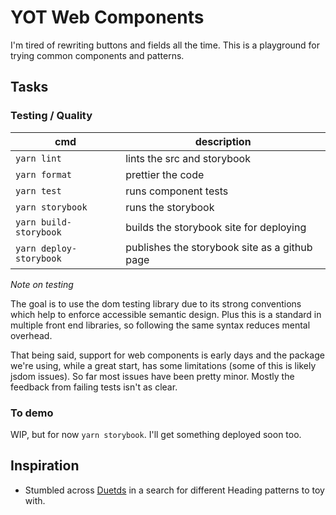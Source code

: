 # YOT Web Components
I'm tired of rewriting buttons and fields all the time.
This is a playground for trying common components and patterns.

## Tasks
### Testing / Quality
|cmd              |description                |
|-----------------|---------------------------|
|`yarn lint`      |lints the src and storybook|
|`yarn format`    |prettier the code          |
|`yarn test`      |runs component tests       |
|`yarn storybook` |runs the storybook         |
|`yarn build-storybook`  | builds the storybook site for deploying |
|`yarn deploy-storybook` | publishes the storybook site as a github page |

*Note on testing*

The goal is to use the dom testing library due to its strong conventions which help to enforce accessible semantic design. Plus this is a standard in multiple front end libraries, so following the same syntax reduces mental overhead.

That being said, support for web components is early days and the package we're using, while a great start, has some limitations (some of this is likely jsdom issues). 
So far most issues have been pretty minor. Mostly the feedback from failing tests isn't as clear.    

### To demo
WIP, but for now `yarn storybook`. I'll get something deployed soon too.

## Inspiration
- Stumbled across [Duetds](https://www.duetds.com/components/heading/) in a search for different Heading patterns to toy with.
